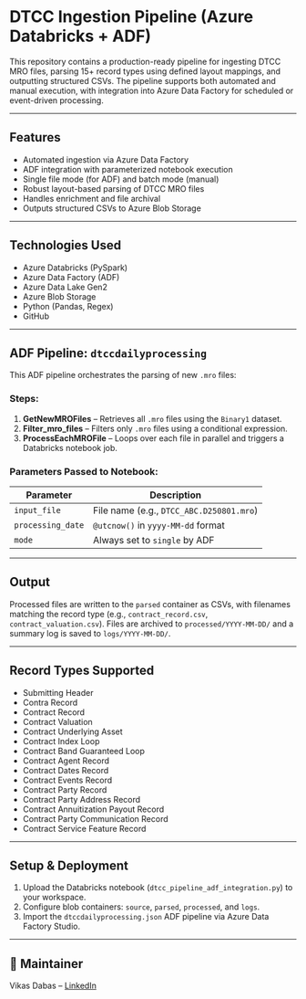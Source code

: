 
# DTCC Ingestion Pipeline (Azure Databricks + ADF)

This repository contains a production-ready pipeline for ingesting DTCC MRO files, parsing 15+ record types using defined layout mappings, and outputting structured CSVs. The pipeline supports both automated and manual execution, with integration into Azure Data Factory for scheduled or event-driven processing.

---

## Features

- Automated ingestion via Azure Data Factory
- ADF integration with parameterized notebook execution
- Single file mode (for ADF) and batch mode (manual)
- Robust layout-based parsing of DTCC MRO files
- Handles enrichment and file archival
- Outputs structured CSVs to Azure Blob Storage

---

## Technologies Used

- Azure Databricks (PySpark)
- Azure Data Factory (ADF)
- Azure Data Lake Gen2
- Azure Blob Storage
- Python (Pandas, Regex)
- GitHub

---

## ADF Pipeline: `dtccdailyprocessing`

This ADF pipeline orchestrates the parsing of new `.mro` files:

### Steps:
1. **GetNewMROFiles** – Retrieves all `.mro` files using the `Binary1` dataset.
2. **Filter_mro_files** – Filters only `.mro` files using a conditional expression.
3. **ProcessEachMROFile** – Loops over each file in parallel and triggers a Databricks notebook job.

### Parameters Passed to Notebook:

| Parameter         | Description |
|-------------------|-------------|
| `input_file`      | File name (e.g., `DTCC_ABC.D250801.mro`) |
| `processing_date` | `@utcnow()` in `yyyy-MM-dd` format |
| `mode`            | Always set to `single` by ADF |

---

## Output

Processed files are written to the `parsed` container as CSVs, with filenames matching the record type (e.g., `contract_record.csv`, `contract_valuation.csv`). Files are archived to `processed/YYYY-MM-DD/` and a summary log is saved to `logs/YYYY-MM-DD/`.

---

## Record Types Supported

- Submitting Header
- Contra Record
- Contract Record
- Contract Valuation
- Contract Underlying Asset
- Contract Index Loop
- Contract Band Guaranteed Loop
- Contract Agent Record
- Contract Dates Record
- Contract Events Record
- Contract Party Record
- Contract Party Address Record
- Contract Annuitization Payout Record
- Contract Party Communication Record
- Contract Service Feature Record

---

## Setup & Deployment

1. Upload the Databricks notebook (`dtcc_pipeline_adf_integration.py`) to your workspace.
2. Configure blob containers: `source`, `parsed`, `processed`, and `logs`.
3. Import the `dtccdailyprocessing.json` ADF pipeline via Azure Data Factory Studio.

---

## 👤 Maintainer

Vikas Dabas – [LinkedIn](https://www.linkedin.com/in/vikasdabas)


